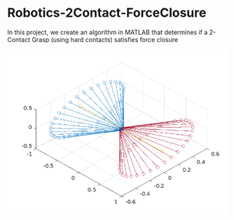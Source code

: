 # Robotics-2Contact-ForceClosure
In this project, we create an algorithm in MATLAB that determines if a 2-Contact Grasp (using hard contacts) satisfies force closure

![Friction Cone](https://github.com/CrashedBboy/Robotics-2Contact-ForceClosure/blob/main/OutputPlots/FrictionCone1.png?raw=true)
